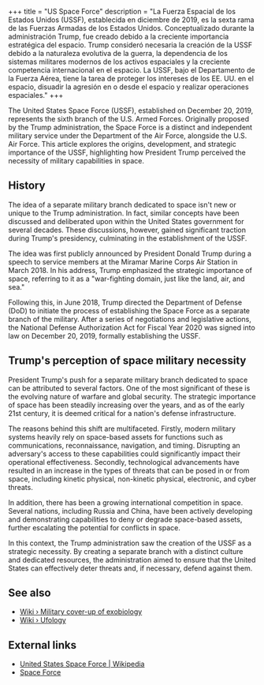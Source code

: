 +++
title = "US Space Force"
description = "La Fuerza Espacial de los Estados Unidos (USSF), establecida en diciembre de 2019, es la sexta rama de las Fuerzas Armadas de los Estados Unidos. Conceptualizado durante la administración Trump, fue creado debido a la creciente importancia estratégica del espacio. Trump consideró necesaria la creación de la USSF debido a la naturaleza evolutiva de la guerra, la dependencia de los sistemas militares modernos de los activos espaciales y la creciente competencia internacional en el espacio. La USSF, bajo el Departamento de la Fuerza Aérea, tiene la tarea de proteger los intereses de los EE. UU. en el espacio, disuadir la agresión en o desde el espacio y realizar operaciones espaciales."
+++

The United States Space Force (USSF), established on December 20, 2019, represents the sixth branch of the U.S. Armed Forces. Originally proposed by the Trump administration, the Space Force is a distinct and independent military service under the Department of the Air Force, alongside the U.S. Air Force. This article explores the origins, development, and strategic importance of the USSF, highlighting how President Trump perceived the necessity of military capabilities in space.

## History

The idea of a separate military branch dedicated to space isn't new or unique to the Trump administration. In fact, similar concepts have been discussed and deliberated upon within the United States government for several decades. These discussions, however, gained significant traction during Trump's presidency, culminating in the establishment of the USSF.

The idea was first publicly announced by President Donald Trump during a speech to service members at the Miramar Marine Corps Air Station in March 2018. In his address, Trump emphasized the strategic importance of space, referring to it as a "war-fighting domain, just like the land, air, and sea."

Following this, in June 2018, Trump directed the Department of Defense (DoD) to initiate the process of establishing the Space Force as a separate branch of the military. After a series of negotiations and legislative actions, the National Defense Authorization Act for Fiscal Year 2020 was signed into law on December 20, 2019, formally establishing the USSF.

## Trump's perception of space military necessity

President Trump's push for a separate military branch dedicated to space can be attributed to several factors. One of the most significant of these is the evolving nature of warfare and global security. The strategic importance of space has been steadily increasing over the years, and as of the early 21st century, it is deemed critical for a nation's defense infrastructure.

The reasons behind this shift are multifaceted. Firstly, modern military systems heavily rely on space-based assets for functions such as communications, reconnaissance, navigation, and timing. Disrupting an adversary's access to these capabilities could significantly impact their operational effectiveness. Secondly, technological advancements have resulted in an increase in the types of threats that can be posed in or from space, including kinetic physical, non-kinetic physical, electronic, and cyber threats.

In addition, there has been a growing international competition in space. Several nations, including Russia and China, have been actively developing and demonstrating capabilities to deny or degrade space-based assets, further escalating the potential for conflicts in space.

In this context, the Trump administration saw the creation of the USSF as a strategic necessity. By creating a separate branch with a distinct culture and dedicated resources, the administration aimed to ensure that the United States can effectively deter threats and, if necessary, defend against them.

## See also

- [Wiki › Military cover-up of exobiology](../../wiki/military-cover-up-of-exobiology/)
- [Wiki › Ufology](../../wiki/ufology/)

## External links

- [United States Space Force | Wikipedia](https://en.wikipedia.org/wiki/United_States_Space_Force)
- [Space Force](https://www.spaceforce.mil/)